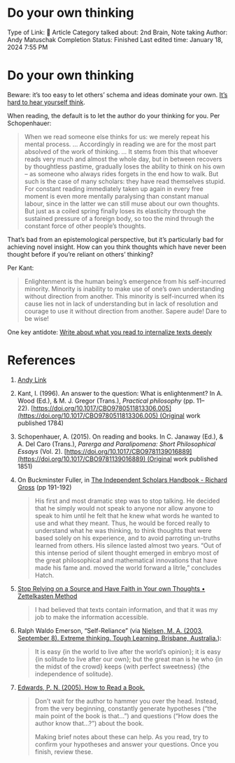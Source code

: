 # Do your own thinking

Type of Link: 📝 Article
Category talked about: 2nd Brain, Note taking
Author: Andy Matuschak
Completion Status: Finished
Last edited time: January 18, 2024 7:55 PM

# **Do your own thinking**

Beware: it’s too easy to let others’ schema and ideas dominate your own. [It’s hard to hear yourself think](It’s%20hard%20to%20hear%20yourself%20think.md).

When reading, the default is to let the author do your thinking for you. Per Schopenhauer:

> When we read someone else thinks for us: we merely repeat his mental process. … Accordingly in reading we are for the most part absolved of the work of thinking. … It stems from this that whoever reads very much and almost the whole day, but in between recovers by thoughtless pastime, gradually loses the ability to think on his own – as someone who always rides forgets in the end how to walk. But such is the case of many scholars: they have read themselves stupid. For constant reading immediately taken up again in every free moment is even more mentally paralysing than constant manual labour, since in the latter we can still muse about our own thoughts. But just as a coiled spring finally loses its elasticity through the sustained pressure of a foreign body, so too the mind through the constant force of other people’s thoughts.
> 

That’s bad from an epistemological perspective, but it’s particularly bad for achieving novel insight. How can you think thoughts which have never been thought before if you’re reliant on others’ thinking?

Per Kant:

> Enlightenment is the human being’s emergence from his self-incurred minority. Minority is inability to make use of one’s own understanding without direction from another. This minority is self-incurred when its cause lies not in lack of understanding but in lack of resolution and courage to use it without direction from another. Sapere aude! Dare to be wise!
> 

One key antidote: [Write about what you read to internalize texts deeply](Write%20about%20what%20you%20read%20to%20internalize%20texts%20deeply.md)

# References

1. [Andy Link](https://notes.andymatuschak.org/About_these_notes?stackedNotes=z5E5QawiXCMbtNtupvxeoEX&stackedNotes=zKGjQtsTKgscAoq271ZzKqw&stackedNotes=zNQV445UEcyLXVsRVgoVSfv&stackedNotes=zFuk9QqspNYHAgvzZc33ZGH&stackedNotes=zDXBGEWk7msyonQ2Ngnrf8h&stackedNotes=zB74H9CuWrosEuqve7jZyCo&stackedNotes=zRbqwbnhmVdfLtKxMCibMoX&stackedNotes=zH7AVUkqYYK7xmoAn8PTpAV&stackedNotes=z2qjVZKqSqrqkhFhvUpPDtd&stackedNotes=zQvbnYfHdG1gARTbtC4pje6&stackedNotes=zojJRcfGstU2Ss6JRMzd15&stackedNotes=z8Ubad66AWp7ZLShUmRu3vu&stackedNotes=zLdprTyt7Ca2z2LUGLtFMSs)
2. Kant, I. (1996). An answer to the question: What is enlightenment? In A. Wood (Ed.), & M. J. Gregor (Trans.), *Practical philosophy* (pp. 11–22). [https://doi.org/10.1017/CBO9780511813306.005](https://doi.org/10.1017/CBO9780511813306.005) (Original work published 1784)
3. Schopenhauer, A. (2015). On reading and books. In C. Janaway (Ed.), & A. Del Caro (Trans.), *Parerga and Paralipomena: Short Philosophical Essays* (Vol. 2). [https://doi.org/10.1017/CBO9781139016889](https://doi.org/10.1017/CBO9781139016889) (Original work published 1851)
4. On Buckminster Fuller, in [The Independent Scholars Handbook - Richard Gross](The%20Independent%20Scholars%20Handbook%20-%20Richard%20Gross.md) (pp 191-192)
    
    > His first and most dramatic step was to stop talking. He decided that he simply would not speak to anyone nor allow anyone to speak to him until he felt that he knew what words he wanted to use and what they meant. Thus, he would be forced really to understand what he was thinking, to think thoughts that were based solely on his experience, and to avoid parroting un-truths learned from others. His silence lasted almost two years. “Out of this intense period of silent thought emerged in embryo most of the great philosophical and mathematical innovations that have made his fame and. moved the world forward a litrle,” concludes Hatch.
    > 
5. [Stop Relying on a Source and Have Faith in Your own Thoughts • Zettelkasten Method](https://zettelkasten.de/posts/dont-rely-on-source-have-faith-in-yourself/)
    
    > I had believed that texts contain information, and that it was my job to make the information accessible.
    > 
6. Ralph Waldo Emerson, “Self-Reliance” (via [Nielsen, M. A. (2003, September 8). Extreme thinking. Tough Learning, Brisbane, Australia.](https://notes.andymatuschak.org/zKjQmPoyCJMSC1DkBAgejs1)):
    
    > It is easy {in the world to live after the world’s opinion}; it is easy {in solitude to live after our own}; but the great man is he who {in the midst of the crowd} keeps {with perfect sweetness} {the independence of solitude}.
    > 
7. [Edwards, P. N. (2005). How to Read a Book.](Edwards,%20P%20N%20(2005)%20How%20to%20Read%20a%20Book.md) 
    
    > Don’t wait for the author to hammer you over the head. Instead, from the very beginning, constantly generate hypotheses (“the main point of the book is that…”) and questions (“How does the author know that…?”) about the book.
    > 
    > 
    > Making brief notes about these can help. As you read, try to confirm your hypotheses and answer your questions. Once you finish, review these.
    >
